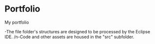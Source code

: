 # Portfolio
My portfolio

-The file folder's structures are designed to be processed by the Eclipse IDE. /n-Code and other assets are housed in the "src" subfolder.

